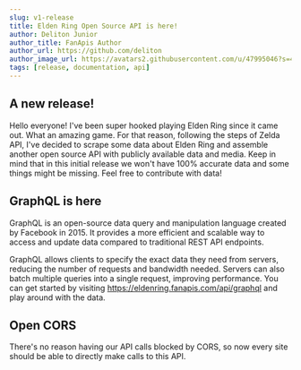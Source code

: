 ```yaml
---
slug: v1-release
title: Elden Ring Open Source API is here!
author: Deliton Junior
author_title: FanApis Author
author_url: https://github.com/deliton
author_image_url: https://avatars2.githubusercontent.com/u/47995046?s=460&u=5ac0566f038302f07f9a365aae92e392a3d7e8dc&v=4
tags: [release, documentation, api]
---
```


## A new release!

Hello everyone! I've been super hooked playing Elden Ring since it came out. What an amazing game. For that reason, following the steps of Zelda API, I've decided to scrape some data about Elden Ring and assemble another open source API with publicly available data and media. Keep in mind that in this initial release we won't have 100% accurate data and some things might be missing. Feel free to contribute with data!

## GraphQL is here

GraphQL is an open-source data query and manipulation language created by Facebook in 2015. It provides a more efficient and scalable way to access and update data compared to traditional REST API endpoints.

GraphQL allows clients to specify the exact data they need from servers, reducing the number of requests and bandwidth needed. Servers can also batch multiple queries into a single request, improving performance. You can get started by visiting https://eldenring.fanapis.com/api/graphql and play around with the data.

## Open CORS

There's no reason having our API calls blocked by CORS, so now every site should be able to directly make calls to this API.


